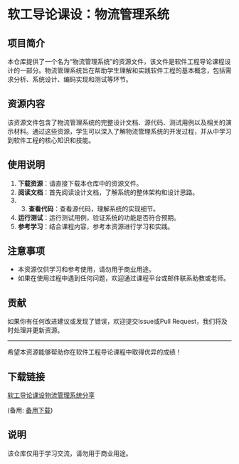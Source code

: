 # 软工导论课设：物流管理系统

## 项目简介

本仓库提供了一个名为“物流管理系统”的资源文件，该文件是软件工程导论课程设计的一部分。物流管理系统旨在帮助学生理解和实践软件工程的基本概念，包括需求分析、系统设计、编码实现和测试等环节。

## 资源内容

该资源文件包含了物流管理系统的完整设计文档、源代码、测试用例以及相关的演示材料。通过这些资源，学生可以深入了解物流管理系统的开发过程，并从中学习到软件工程的核心知识和技能。

## 使用说明

1. **下载资源**：请直接下载本仓库中的资源文件。
2. **阅读文档**：首先阅读设计文档，了解系统的整体架构和设计思路。
3. 3. **查看代码**：查看源代码，理解系统的实现细节。
4. **运行测试**：运行测试用例，验证系统的功能是否符合预期。
5. **参考学习**：结合课程内容，参考本资源进行学习和实践。

## 注意事项

- 本资源仅供学习和参考使用，请勿用于商业用途。
- 如果在使用过程中遇到任何问题，欢迎通过课程平台或邮件联系助教或老师。

## 贡献

如果你有任何改进建议或发现了错误，欢迎提交Issue或Pull Request，我们将及时处理并更新资源。

---

希望本资源能够帮助你在软件工程导论课程中取得优异的成绩！

## 下载链接
[软工导论课设物流管理系统分享](https://pan.quark.cn/s/1d908c4fe914) 

(备用: [备用下载](https://pan.baidu.com/s/1_J4jCE2vofmPqo31uQ5IyQ?pwd=1234))

## 说明

该仓库仅用于学习交流，请勿用于商业用途。
